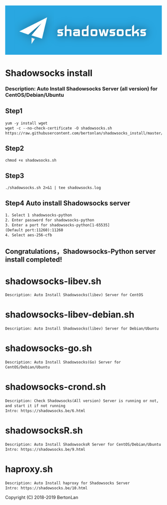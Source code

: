 ![Shadowsocks](https://github.com/BertonLan/shadowsocks_install/raw/master/shadowsocks.png)
# Shadowsocks install
### Description: Auto Install Shadowsocks Server (all version) for CentOS/Debian/Ubuntu
## Step1
```
yum -y install wget
wget -c --no-check-certificate -O shadowsocks.sh https://raw.githubusercontent.com/bertonlan/shadowsocks_install/master/shadowsocks.sh
```
## Step2
```
chmod +x shadowsocks.sh
```
## Step3
```
./shadowsocks.sh 2>&1 | tee shadowsocks.log
```
## Step4 Auto install Shadowsocks server
```
1. Select 1 shadowsocks-python
2. Enter password for shadowsocks-python
3. Enter a port for shadowsocks-python[1-65535]  
(Default port:11260):11260
4. Select aes-256-cfb
```
## Congratulations，Shadowsocks-Python server install completed!  
# shadowsocks-libev.sh
``` 
Description: Auto Install Shadowsocks(libev) Server for CentOS
```
# shadowsocks-libev-debian.sh
``` 
Description: Auto Install Shadowsocks(libev) Server for Debian/Ubuntu
```
# shadowsocks-go.sh
``` 
Description: Auto Install Shadowsocks(Go) Server for CentOS/Debian/Ubuntu
```
# shadowsocks-crond.sh
``` 
Description: Check Shadowsocks(All version) Server is running or not, and start it if not running
Intro: https://shadowsocks.be/6.html
```
# shadowsocksR.sh
``` 
Description: Auto Install ShadowsocksR Server for CentOS/Debian/Ubuntu
Intro: https://shadowsocks.be/9.html
``` 
# haproxy.sh
``` 
Description: Auto Install haproxy for Shadowsocks Server
Intro: https://shadowsocks.be/10.html
``` 
Copyright (C) 2018-2019 BertonLan
